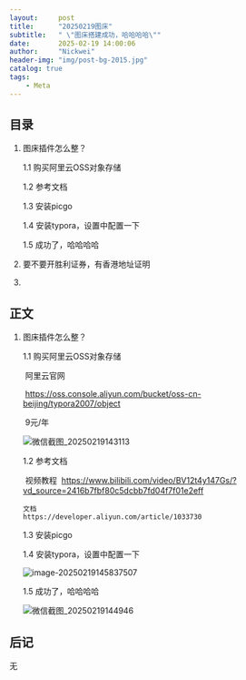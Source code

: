 ```yaml
---
layout:     post
title:      "20250219图床"
subtitle:   " \"图床搭建成功，哈哈哈哈\""
date:       2025-02-19 14:00:06
author:     "Nickwei"
header-img: "img/post-bg-2015.jpg"
catalog: true
tags:
    - Meta
---
```


## 目录

1. 图床插件怎么整？

    1.1 购买阿里云OSS对象存储

    1.2 参考文档

    1.3 安装picgo

    1.4 安装typora，设置中配置一下

    1.5 成功了，哈哈哈哈


1. 要不要开胜利证券，有香港地址证明
2. 


## 正文

1. 图床插件怎么整？

    1.1 购买阿里云OSS对象存储

    ​	阿里云官网

    ​	https://oss.console.aliyun.com/bucket/oss-cn-beijing/typora2007/object

    ​	9元/年

    ![微信截图_20250219143113](https://typora2007.oss-cn-beijing.aliyuncs.com/image_for_typora/%E5%BE%AE%E4%BF%A1%E6%88%AA%E5%9B%BE_20250219143113.png)

    

    

    1.2 参考文档

    ​	视频教程
    ​	https://www.bilibili.com/video/BV12t4y147Gs/?vd_source=2416b7fbf80c5dcbb7fd04f7f01e2eff

       文档
       https://developer.aliyun.com/article/1033730

    

    1.3 安装picgo

    1.4 安装typora，设置中配置一下

    ![image-20250219145837507](https://typora2007.oss-cn-beijing.aliyuncs.com/image_for_typora/image-20250219145837507.png)

    

    

    

    1.5 成功了，哈哈哈哈

    ![微信截图_20250219144946](https://typora2007.oss-cn-beijing.aliyuncs.com/image_for_typora/%E5%BE%AE%E4%BF%A1%E6%88%AA%E5%9B%BE_20250219144946.png)








## 后记

无